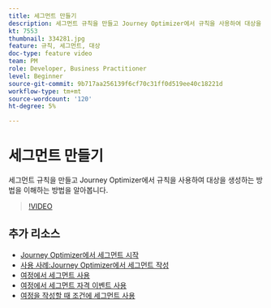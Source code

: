 ```yaml
---
title: 세그먼트 만들기
description: 세그먼트 규칙을 만들고 Journey Optimizer에서 규칙을 사용하여 대상을 생성하는 방법을 이해하는 방법을 알아봅니다.
kt: 7553
thumbnail: 334281.jpg
feature: 규칙, 세그먼트, 대상
doc-type: feature video
team: PM
role: Developer, Business Practitioner
level: Beginner
source-git-commit: 9b717aa256139f6cf70c31ff0d519ee40c18221d
workflow-type: tm+mt
source-wordcount: '120'
ht-degree: 5%

---
```



# 세그먼트 만들기

세그먼트 규칙을 만들고 Journey Optimizer에서 규칙을 사용하여 대상을 생성하는 방법을 이해하는 방법을 알아봅니다.

>[!VIDEO](https://video.tv.adobe.com/v/334281?quality=12)

## 추가 리소스

* [Journey Optimizer에서 세그먼트 시작](https://experienceleague.adobe.com/docs/journey-optimizer/using/segment/about-segments.html)
* [사용 사례:Journey Optimizer에서 세그먼트 작성](https://experienceleague.adobe.com/docs/journey-optimizer/using/segment/creating-a-segment.html)
* [여정에서 세그먼트 사용](https://experienceleague.adobe.com/docs/journey-optimizer/using/orchestrate-journeys/about-journey-building/read-segment.html)
* [여정에서 세그먼트 자격 이벤트 사용](https://experienceleague.adobe.com/docs/journey-optimizer/using/orchestrate-journeys/about-journey-building/segment-qualification-events.html)
* [여정을 작성할 때 조건에 세그먼트 사용](https://experienceleague.adobe.com/docs/journey-optimizer/using/orchestrate-journeys/about-journey-building/condition-activity.html?lang=en#using-a-segment)
